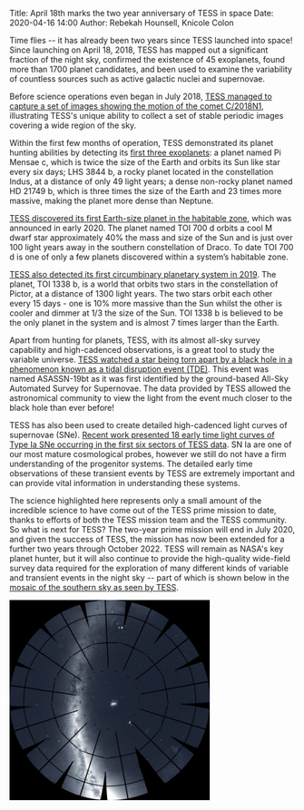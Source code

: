 Title: April 18th marks the two year anniversary of TESS in space
Date: 2020-04-16 14:00
Author: Rebekah Hounsell, Knicole Colon


Time flies -- it has already been two years since TESS launched into space! Since launching on April 18, 2018, TESS has mapped out a significant fraction of the night sky, confirmed the existence of 45 exoplanets, found more than 1700 planet candidates, and been used to examine the variability of countless sources such as active galactic nuclei and supernovae. 

Before science operations even began in July 2018, [TESS managed to capture a set of images showing the motion of the comet C/2018N1](https://www.nasa.gov/feature/goddard/2018/nasa-s-planet-hunting-tess-catches-a-comet-before-starting-science), illustrating TESS's unique ability to collect a set of stable periodic images covering a wide region of the sky.

Within the first few months of operation, TESS demonstrated its planet hunting abilities by detecting its [first three exoplanets](https://exoplanets.nasa.gov/news/1542/nasas-tess-rounds-up-its-first-planets-snares-far-flung-supernovae/): a planet named Pi Mensae c, which is twice the size of the Earth and orbits its Sun like star every six days; LHS 3844 b, a rocky planet located in the constellation Indus, at a distance of only 49 light years; a dense non-rocky planet named HD 21749 b, which is three times the size of the Earth and 23 times more massive, making the planet more dense than Neptune.

[TESS discovered its first Earth-size planet in the habitable zone](https://www.nasa.gov/feature/goddard/2020/nasa-planet-hunter-finds-its-1st-earth-size-habitable-zone-world/), which was announced in early 2020. The planet named TOI 700 d orbits a cool M dwarf star approximately 40% the mass and size of the Sun and is just over 100 light years away in the southern constellation of Draco. To date TOI 700 d is one of only a few planets discovered within a system’s habitable zone.

[TESS also detected its first circumbinary planetary system in 2019](https://www.nasa.gov/feature/goddard/2020/nasa-s-tess-mission-uncovers-its-1st-world-with-two-stars). The planet, TOI 1338 b, is a world that orbits two stars in the constellation of Pictor, at a distance of 1300 light years. The two stars orbit each other every 15 days - one is 10% more massive than the Sun whilst the other is cooler and dimmer at 1/3 the size of the Sun. TOI 1338 b is believed to be the only planet in the system and is almost 7 times larger than the Earth. 

Apart from hunting for planets, TESS, with its almost all-sky survey capability and high-cadenced observations, is a great tool to study the variable universe. [TESS watched a star being torn apart by a black hole in a phenomenon known as a tidal disruption event (TDE)](https://www.nasa.gov/feature/goddard/2019/nasa-s-tess-mission-spots-its-1st-star-shredding-black-hole/). This event was named ASASSN-19bt as it was first identified by the ground-based All-Sky Automated Survey for Supernovae. The data provided by TESS allowed the astronomical community to view the light from the event much closer to the black hole than ever before!

TESS has also been used to create detailed high-cadenced light curves of supernovae (SNe). [Recent work presented 18 early time light curves of Type Ia SNe occurring in the first six sectors of TESS data](https://ui.adsabs.harvard.edu/abs/2019arXiv190402171F/abstract). SN Ia are one of our most mature cosmological probes, however we still do not have a firm understanding of the progenitor systems. The detailed early time observations of these transient events by TESS are extremely important and can provide vital information in understanding these systems.

The science highlighted here represents only a small amount of the incredible science to have come out of the TESS prime mission to date, thanks to efforts of both the TESS mission team and the TESS community. So what is next for TESS? The two-year prime mission will end in July 2020, and given the success of TESS, the mission has now been extended for a further two years through October 2022. TESS will remain as NASA's key planet hunter, but it will also continue to provide the high-quality wide-field survey data required for the exploration of many different kinds of variable and transient events in the night sky -- part of which is shown below in the [mosaic of the southern sky as seen by TESS](https://www.nasa.gov/feature/goddard/2019/nasa-s-tess-presents-panorama-of-southern-sky/).

<img class="img-responsive" style="max-width:70%;" src="images/news/TESS_south_hires_azeq_no_labels_800.jpg">
